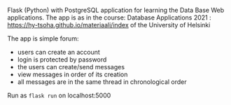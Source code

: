 Flask (Python) with PostgreSQL application for learning the Data Base Web applications. 
The app is as in the course: Database Applications 2021 : https://hy-tsoha.github.io/materiaali/index  of the University of Helsinki


The app is simple forum: 


- users can create an account
- login is protected by password
- the users can create/send messages
- view messages in order of its creation
- all messages are in the same thread in chronological order

Run as `flask run` on localhost:5000
